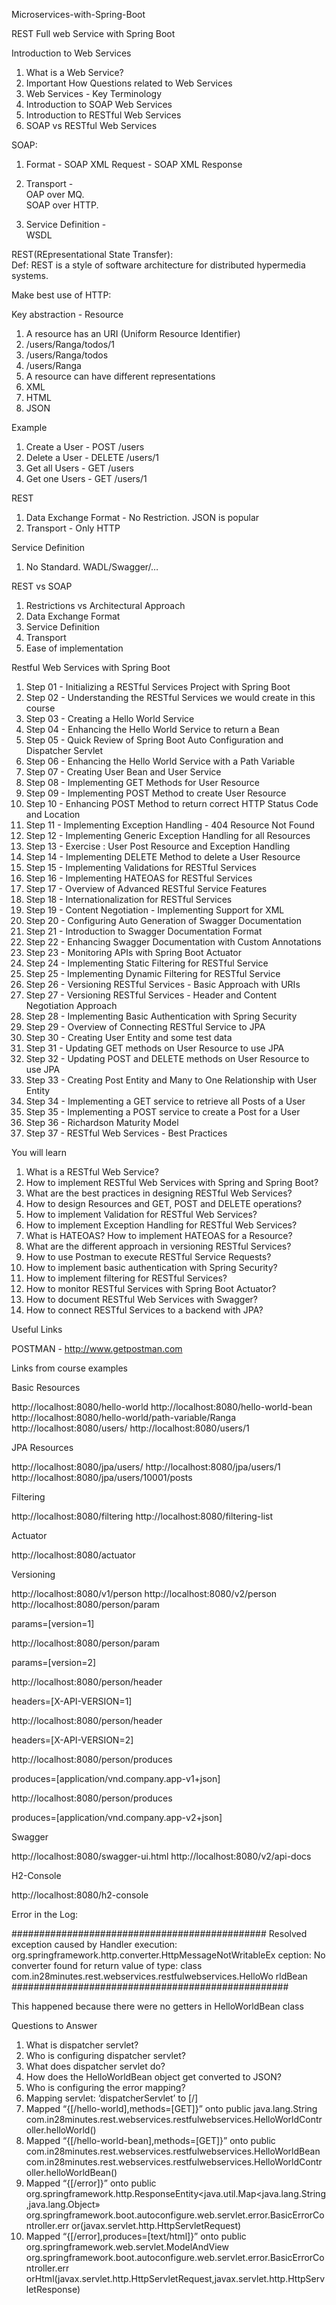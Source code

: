 Microservices-with-Spring-Boot

REST Full web Service with Spring Boot

Introduction to Web Services
1. What is a Web Service?
2. Important How Questions related to Web Services
3. Web Services - Key Terminology
4. Introduction to SOAP Web Services
5. Introduction to RESTful Web Services
6. SOAP vs RESTful Web Services

SOAP:

1. Format - SOAP XML Request - SOAP XML Response

2. Transport -  
  OAP over MQ.   
  SOAP over HTTP.  
3. Service Definition -   
  WSDL
   
REST(REpresentational State Transfer):  
Def: REST is a style of software architecture for distributed hypermedia systems.

Make best use of HTTP:

Key abstraction - Resource

 1. A resource has an URI (Uniform Resource Identifier)
 2. /users/Ranga/todos/1
 3. /users/Ranga/todos
 4. /users/Ranga
 5. A resource can have different representations
 6. XML
 7. HTML
 8. JSON
 
Example

1. Create a User -  POST /users
2. Delete a User -  DELETE /users/1
3. Get all Users -  GET /users
4. Get one Users -  GET /users/1

REST
1. Data Exchange Format - No Restriction. JSON is popular
2. Transport - 
   Only HTTP
  
Service Definition

  1. No Standard. WADL/Swagger/…

REST vs SOAP
 
  1. Restrictions vs Architectural Approach
  2. Data Exchange Format
  3. Service Definition
  4. Transport
  5. Ease of implementation


Restful Web Services with Spring Boot

1. Step 01 - Initializing a RESTful Services Project with Spring Boot
2. Step 02 - Understanding the RESTful Services we would create in this course
3. Step 03 - Creating a Hello World Service
4. Step 04 - Enhancing the Hello World Service to return a Bean
5. Step 05 - Quick Review of Spring Boot Auto Configuration and Dispatcher Servlet
6. Step 06 - Enhancing the Hello World Service with a Path Variable
7. Step 07 - Creating User Bean and User Service
8. Step 08 - Implementing GET Methods for User Resource
9. Step 09 - Implementing POST Method to create User Resource
10. Step 10 - Enhancing POST Method to return correct HTTP Status Code and Location
11. Step 11 - Implementing Exception Handling - 404 Resource Not Found
12. Step 12 - Implementing Generic Exception Handling for all Resources
13. Step 13 - Exercise : User Post Resource and Exception Handling
14. Step 14 - Implementing DELETE Method to delete a User Resource
15. Step 15 - Implementing Validations for RESTful Services
16. Step 16 - Implementing HATEOAS for RESTful Services
17. Step 17 - Overview of Advanced RESTful Service Features
18. Step 18 - Internationalization for RESTful Services
19. Step 19 - Content Negotiation - Implementing Support for XML
20. Step 20 - Configuring Auto Generation of Swagger Documentation
21. Step 21 - Introduction to Swagger Documentation Format
22. Step 22 - Enhancing Swagger Documentation with Custom Annotations
23. Step 23 - Monitoring APIs with Spring Boot Actuator
24. Step 24 - Implementing Static Filtering for RESTful Service
25. Step 25 - Implementing Dynamic Filtering for RESTful Service
26. Step 26 - Versioning RESTful Services - Basic Approach with URIs
27. Step 27 - Versioning RESTful Services - Header and Content Negotiation Approach
28. Step 28 - Implementing Basic Authentication with Spring Security
29. Step 29 - Overview of Connecting RESTful Service to JPA
30. Step 30 - Creating User Entity and some test data
31. Step 31 - Updating GET methods on User Resource to use JPA
32. Step 32 - Updating POST and DELETE methods on User Resource to use JPA
33. Step 33 - Creating Post Entity and Many to One Relationship with User Entity
34. Step 34 - Implementing a GET service to retrieve all Posts of a User
35. Step 35 - Implementing a POST service to create a Post for a User
36. Step 36 - Richardson Maturity Model
37. Step 37 - RESTful Web Services - Best Practices

You will learn

1. What is a RESTful Web Service?
2. How to implement RESTful Web Services with Spring and Spring Boot?
3. What are the best practices in designing RESTful Web Services?
4. How to design Resources and GET, POST and DELETE operations?
5. How to implement Validation for RESTful Web Services?
6. How to implement Exception Handling for RESTful Web Services?
7. What is HATEOAS? How to implement HATEOAS for a Resource?
8. What are the different approach in versioning RESTful Services?
9. How to use Postman to execute RESTful Service Requests?
10. How to implement basic authentication with Spring Security?
11. How to implement filtering for RESTful Services?
12. How to monitor RESTful Services with Spring Boot Actuator?
13. How to document RESTful Web Services with Swagger?
14. How to connect RESTful Services to a backend with JPA?

Useful Links

POSTMAN - http://www.getpostman.com

Links from course examples

Basic Resources

http://localhost:8080/hello-world
http://localhost:8080/hello-world-bean
http://localhost:8080/hello-world/path-variable/Ranga
http://localhost:8080/users/
http://localhost:8080/users/1

JPA Resources

http://localhost:8080/jpa/users/
http://localhost:8080/jpa/users/1
http://localhost:8080/jpa/users/10001/posts

Filtering

http://localhost:8080/filtering
http://localhost:8080/filtering-list

Actuator

http://localhost:8080/actuator

Versioning

http://localhost:8080/v1/person
http://localhost:8080/v2/person
http://localhost:8080/person/param

params=[version=1]

http://localhost:8080/person/param

params=[version=2]

http://localhost:8080/person/header

headers=[X-API-VERSION=1]

http://localhost:8080/person/header

headers=[X-API-VERSION=2]

http://localhost:8080/person/produces

produces=[application/vnd.company.app-v1+json]

http://localhost:8080/person/produces

produces=[application/vnd.company.app-v2+json]

Swagger

http://localhost:8080/swagger-ui.html
http://localhost:8080/v2/api-docs

H2-Console

http://localhost:8080/h2-console

Error in the Log:

##############################################
Resolved exception caused by Handler execution:
org.springframework.http.converter.HttpMessageNotWritableEx
ception:
No converter found for return value of type:
class
com.in28minutes.rest.webservices.restfulwebservices.HelloWo
rldBean
##################################################

This happened because there were no getters in HelloWorldBean class

Questions to Answer

1. What is dispatcher servlet?
2. Who is configuring dispatcher servlet?
3. What does dispatcher servlet do?
4. How does the HelloWorldBean object get converted to JSON?
5. Who is configuring the error mapping?
6. Mapping servlet: ‘dispatcherServlet’ to [/]
7. Mapped “{[/hello-world],methods=[GET]}” onto public java.lang.String
   com.in28minutes.rest.webservices.restfulwebservices.HelloWorldController.helloWorld()
8. Mapped “{[/hello-world-bean],methods=[GET]}” onto public
   com.in28minutes.rest.webservices.restfulwebservices.HelloWorldBean
   com.in28minutes.rest.webservices.restfulwebservices.HelloWorldController.helloWorldBean()
9. Mapped “{[/error]}” onto public
   org.springframework.http.ResponseEntity<java.util.Map<java.lang.String,java.lang.Object»
   org.springframework.boot.autoconfigure.web.servlet.error.BasicErrorController.err or(javax.servlet.http.HttpServletRequest)
10. Mapped “{[/error],produces=[text/html]}” onto public org.springframework.web.servlet.ModelAndView
    org.springframework.boot.autoconfigure.web.servlet.error.BasicErrorController.err
    orHtml(javax.servlet.http.HttpServletRequest,javax.servlet.http.HttpServletResponse)
